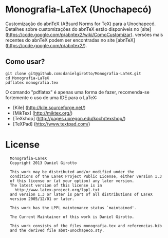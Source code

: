 Monografia-LaTeX (Unochapecó)
=============================

Customização do abnTeX (ABsurd Norms for TeX) para a Unochapecó. Detalhes sobre customizações do abnTeX estão 
disponíveis no [site] (https://code.google.com/p/abntex2/wiki/ComoCustomizar).
versões mais recentes do abnTeX podem ser encontradas no site [abnTeX] (https://code.google.com/p/abntex2/).

## Como usar?
```
git clone git@github.com:danielgirotto/Monografia-LaTeX.git 
cd Monografia-LaTeX
pdflatex monografia.tex
```

O comando "pdflatex" é apenas uma forma de fazer, recomenda-se fortemente o uso de uma IDE para o LaTeX:
 - [Kile] (http://kile.sourceforge.net/)
 - [MikTex] (http://miktex.org/)
 - [TeXshop] (http://pages.uoregon.edu/koch/texshop/)
 - [TeXPad] (http://www.textpad.com/)


License
=======
      Monografia-LaTeX
      Copyright 2013 Daniel Girotto
      
      This work may be distributed and/or modified under the
      conditions of the LaTeX Project Public License, either version 1.3
      of this license or (at your option) any later version.
      The latest version of this license is in
        http://www.latex-project.org/lppl.txt
      and version 1.3 or later is part of all distributions of LaTeX
      version 2005/12/01 or later.
      
      This work has the LPPL maintenance status `maintained'.
      
      The Current Maintainer of this work is Daniel Girotto.
      
      This work consists of the files monografia.tex and referencias.bib
      and the derived file abnt-unochapeco.sty.
